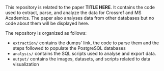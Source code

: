 This repository is related to the paper **TITLE HERE**. It contains the code used to extract, parse, and analyze the data for Crossref and MS Academics. The paper also analyses data from other databases but no code about them will be displayed here.

The repository is organized as follows:

* `extraction/` contains the dumps' link, the code to parse them and the steps followed to populate the PostgreSQL databases
* `analysis/` contains the SQL scripts used to analyse and export data.
* `output/` contains the images, datasets, and scripts related to data visualization


